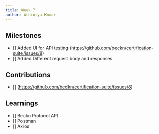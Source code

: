 ```yaml
---
title: Week 7
author: Achintya Kumar
---
```


## Milestones

- [] Added UI for API testing (https://github.com/beckn/certification-suite/issues/8)
- [] Added Different request body and responses

## Contributions

- [] (https://github.com/beckn/certification-suite/issues/8)

## Learnings

- [] Beckn Protocol API
- [] Postman
- [] Axios
